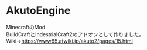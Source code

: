 # AkutoEngine

MinecraftのMod<br>
BuildCraftとIndestrialCraft2のアドオンとして作りました。<br>
Wiki->https://www65.atwiki.jp/akuto2/pages/15.html<br>
